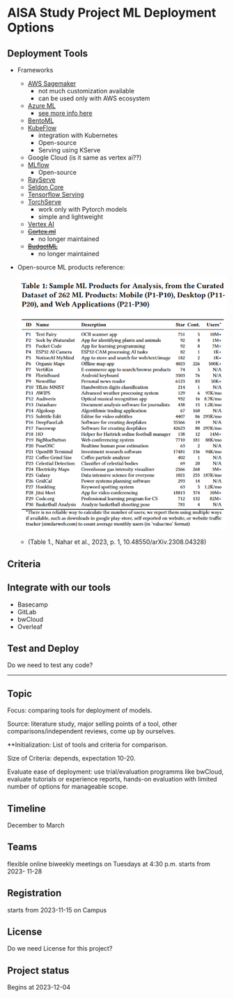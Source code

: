# AISA Study Project ML Deployment Options

## Deployment Tools

* Frameworks
  * [AWS Sagemaker](https://aws.amazon.com/sagemaker/)
    * not much customization available
    * can be used only with AWS ecosystem
  * [Azure ML](https://azure.microsoft.com/en-us/free/machine-learning/)
    * [see more info here](https://learn.microsoft.com/en-us/azure/machine-learning/tutorial-deploy-model?view=azureml-api-2)
  * [BentoML](https://docs.bentoml.com/en/latest/)
  * [KubeFlow](https://www.kubeflow.org/)
    * integration with Kubernetes
    * Open-source
    * Serving using KServe
  * Google Cloud (is it same as vertex ai??)
  * [MLflow](https://mlflow.org/)
    * Open-source
  * [RayServe](https://docs.ray.io/en/latest/serve/index.html)
  * [Seldon Core](https://www.seldon.io/solutions/core-plus)
  * [Tensorflow Serving](https://www.tensorflow.org/tfx/guide/serving)
  * [TorchServe](https://pytorch.org/serve/)
    * work only with Pytorch models
    * simple and lightweight
  * [Vertex AI](https://cloud.google.com/vertex-ai/docs)
  * ~~[Cortex.ml](https://github.com/mbrukman/cortex-ml)~~
    * no longer maintained
  * [~~BudgetML~~](https://github.com/ebhy/budgetml)
    * no longer maintained
* Open-source ML products reference:

  ![1700749932745](image/README/1700749932745.png)
  * (Table 1., Nahar et al., 2023, p. 1, 10.48550/arXiv.2308.04328)

## Criteria

## Integrate with our tools

- Basecamp
- GitLab
- bwCloud
- Overleaf

## Test and Deploy

Do we need to test any code?

---

## Topic

Focus: comparing tools for deployment of models.

Source: literature study, major selling points of a tool, other comparisons/independent reviews, come up by ourselves.

**Initialization: List of tools and criteria for comparison.

Size of Criteria: depends, expectation 10-20.

Evaluate ease of deployment: use trial/evaluation programms like bwCloud, evaluate tutorials or experience reports, hands-on evaluation with limited number of options for manageable scope.

## Timeline

December to March

## Teams

flexible online biweekly meetings on Tuesdays at 4:30 p.m. starts from 2023-
11-28

## Registration

starts from 2023-11-15 on Campus

## License

Do we need License for this project?

## Project status

Begins at 2023-12-04
